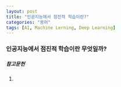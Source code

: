```yaml
---
layout: post
title: "인공지능에서 점진적 학습이란?"
categories: "용어"
tags: [AI, Machine Lerning, Deep Learning]
---
```




### 인공지능에서 점진적 학습이란 무엇일까?


##### 참고문헌

1) 
